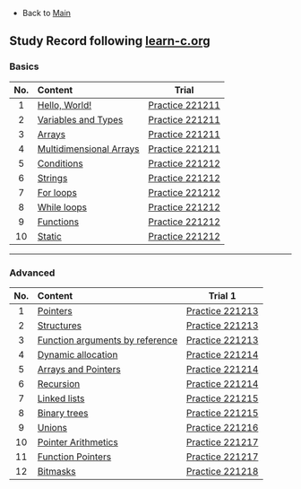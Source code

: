 * Back to [Main](https://github.com/JoonHyeok-hozy-Kim/program_languages/README.md)

## Study Record following [learn-c.org](https://www.learn-c.org/)

### Basics
|No.|Content|Trial|
|:-:|:------|:---:|
|1  |[Hello, World!](https://www.learn-c.org/en/Hello%2C_World%21) | [Practice 221211](https://github.com/JoonHyeok-hozy-Kim/program_languages/blob/main/C/learn-c/practices/221211_basic_01.c) |
|2  |[Variables and Types](https://www.learn-c.org/en/Variables_and_Types) | [Practice 221211](https://github.com/JoonHyeok-hozy-Kim/program_languages/blob/main/C/learn-c/practices/221211_basic_02.c) |
|3  |[Arrays](https://www.learn-c.org/en/Arrays) | [Practice 221211](https://github.com/JoonHyeok-hozy-Kim/program_languages/blob/main/C/learn-c/practices/221211_basic_03.c) |
|4  |[Multidimensional Arrays](https://www.learn-c.org/en/Multidimensional_Arrays) | [Practice 221211](https://github.com/JoonHyeok-hozy-Kim/program_languages/blob/main/C/learn-c/practices/221211_basic_04.c) |
|5  |[Conditions](https://www.learn-c.org/en/Conditions) | [Practice 221212](https://github.com/JoonHyeok-hozy-Kim/program_languages/blob/main/C/learn-c/practices/221212_basic_05.c) |
|6  |[Strings](https://www.learn-c.org/en/Strings) | [Practice 221212](https://github.com/JoonHyeok-hozy-Kim/program_languages/blob/main/C/learn-c/practices/221212_basic_06.c) |
|7  |[For loops](https://www.learn-c.org/en/For_loops) | [Practice 221212](https://github.com/JoonHyeok-hozy-Kim/program_languages/blob/main/C/learn-c/practices/221212_basic_07.c) |
|8  |[While loops](https://www.learn-c.org/en/While_loops) | [Practice 221212](https://github.com/JoonHyeok-hozy-Kim/program_languages/blob/main/C/learn-c/practices/221212_basic_08.c) |
|9  |[Functions](https://www.learn-c.org/en/Functions) | [Practice 221212](https://github.com/JoonHyeok-hozy-Kim/program_languages/blob/main/C/learn-c/practices/221212_basic_09.c) |
|10 |[Static](https://www.learn-c.org/en/Static) | [Practice 221212](https://github.com/JoonHyeok-hozy-Kim/program_languages/blob/main/C/learn-c/practices/221212_basic_10.c) |

---

### Advanced
|No.|Content|Trial 1|
|:-:|:------|:-----:|
|1  |[Pointers](https://www.learn-c.org/en/Pointers) | [Practice 221213](https://github.com/JoonHyeok-hozy-Kim/program_languages/blob/main/C/learn-c/practices/221213_advanced_01.c) |
|2  |[Structures](https://www.learn-c.org/en/Structures) | [Practice 221213](https://github.com/JoonHyeok-hozy-Kim/program_languages/blob/main/C/learn-c/practices/221213_advanced_02.c) |
|3  |[Function arguments by reference](https://www.learn-c.org/en/Function_arguments_by_reference) | [Practice 221213](https://github.com/JoonHyeok-hozy-Kim/program_languages/blob/main/C/learn-c/practices/221213_advanced_03.c) |
|4  |[Dynamic allocation](https://www.learn-c.org/en/Dynamic_allocation) | [Practice 221214](https://github.com/JoonHyeok-hozy-Kim/program_languages/blob/main/C/learn-c/practices/221214_advanced_04.c) |
|5  |[Arrays and Pointers](https://www.learn-c.org/en/Arrays_and_Pointers) | [Practice 221214](https://github.com/JoonHyeok-hozy-Kim/program_languages/blob/main/C/learn-c/practices/221214_advanced_05.c) |
|6  |[Recursion](https://www.learn-c.org/en/Recursion) | [Practice 221214](https://github.com/JoonHyeok-hozy-Kim/program_languages/blob/main/C/learn-c/practices/221214_advanced_06.c) |
|7  |[Linked lists](https://www.learn-c.org/en/Linked_lists) | [Practice 221215](https://github.com/JoonHyeok-hozy-Kim/program_languages/blob/main/C/learn-c/practices/221215_advanced_07.c) |
|8  |[Binary trees](https://www.learn-c.org/en/Binary_trees) | [Practice 221215](https://github.com/JoonHyeok-hozy-Kim/program_languages/blob/main/C/learn-c/practices/221215_advanced_08.c) |
|9  |[Unions](https://www.learn-c.org/en/Unions) | [Practice 221216](https://github.com/JoonHyeok-hozy-Kim/program_languages/blob/main/C/learn-c/practices/221216_advanced_09.c) |
|10 |[Pointer Arithmetics](https://www.learn-c.org/en/Pointer_Arithmetics) | [Practice 221217](https://github.com/JoonHyeok-hozy-Kim/program_languages/blob/main/C/learn-c/practices/221217_advanced_10.c) |
|11 |[Function Pointers](https://www.learn-c.org/en/Function_Pointers) | [Practice 221217](https://github.com/JoonHyeok-hozy-Kim/program_languages/blob/main/C/learn-c/practices/221217_advanced_11.c) |
|12 |[Bitmasks](https://www.learn-c.org/en/Bitmasks) | [Practice 221218](https://github.com/JoonHyeok-hozy-Kim/program_languages/blob/main/C/learn-c/practices/221218_advanced_12.c) |